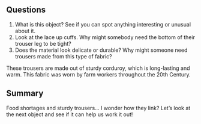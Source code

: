 ## Questions

1. What is this object? See if you can spot anything interesting or unusual about it.
2. Look at the lace up cuffs. Why might somebody need the bottom of their trouser leg to be tight?
3. Does the material look delicate or durable? Why might someone need trousers made from this type of fabric?

These trousers are made out of sturdy corduroy, which is long-lasting and warm. This fabric was worn by farm workers throughout the 20th Century.

## Summary

Food shortages and sturdy trousers… I wonder how they link? Let’s look at the next object and see if it can help us work it out!
